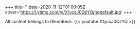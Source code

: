 +++
title=''
date=2020-11-12T01:00:05Z
cover='https://i.ytimg.com/vi/X1ycsJ0QzYQ/hqdefault.jpg'
+++

All content belongs to GlennBeck.
{{< youtube X1ycsJ0QzYQ >}}
